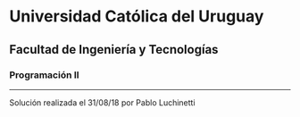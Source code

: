 # Universidad Católica del Uruguay
## Facultad de Ingeniería y Tecnologías
### Programación II
---
Solución realizada el 31/08/18 por Pablo Luchinetti
